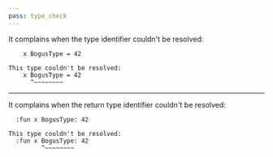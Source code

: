 ```yaml
---
pass: type_check
---
```


It complains when the type identifier couldn't be resolved:

```mare
    x BogusType = 42
```
```error
This type couldn't be resolved:
    x BogusType = 42
      ^~~~~~~~~
```

---

It complains when the return type identifier couldn't be resolved:

```mare
  :fun x BogusType: 42
```
```error
This type couldn't be resolved:
  :fun x BogusType: 42
         ^~~~~~~~~
```
